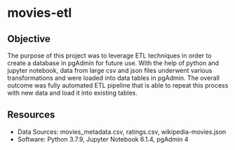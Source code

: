 # movies-etl

## Objective
The purpose of this project was to leverage ETL techniques in order to create a database in pgAdmin for future use. With the help of python and jupyter notebook, data from large csv and json files underwent various transformations and were loaded into data tables in pgAdmin. The overall outcome was fully automated ETL pipeline that is able to repeat this process with new data and load it into existing tables. 

## Resources
- Data Sources: movies_metadata.csv, ratings.csv, wikipedia-movies.json
- Software: Python 3.7.9, Jupyter Notebook 6.1.4, pgAdmin 4
